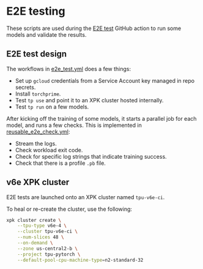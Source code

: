 # E2E testing

These scripts are used during the [E2E test][e2e-test] GitHub action to run some
models and validate the results.

## E2E test design

The workflows in [e2e_test.yml][e2e-test] does a few things:

- Set up `gcloud` credentials from a Service Account key managed in repo secrets.
- Install `torchprime`.
- Test `tp use` and point it to an XPK cluster hosted internally.
- Test `tp run` on a few models.

After kicking off the training of some models, it starts a parallel job for each
model, and runs a few checks. This is implemented in
[reusable_e2e_check.yml][e2e-check]:

- Stream the logs.
- Check workload exit code.
- Check for specific log strings that indicate training success.
- Check that there is a profile `.pb` file.

## v6e XPK cluster

E2E tests are launched onto an XPK cluster named `tpu-v6e-ci`.

To heal or re-create the cluster, use the following:

```sh
xpk cluster create \
    --tpu-type v6e-4 \
    --cluster tpu-v6e-ci \
    --num-slices 48 \
    --on-demand \
    --zone us-central2-b \
    --project tpu-pytorch \
    --default-pool-cpu-machine-type=n2-standard-32
```

[e2e-test]: /.github/workflows/e2e_test.yml
[e2e-check]: /.github/workflows/reusable_e2e_check.yml
